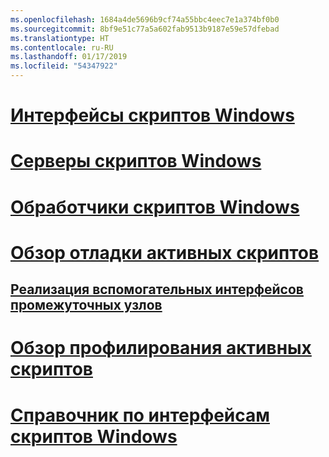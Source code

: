 ```yaml
---
ms.openlocfilehash: 1684a4de5696b9cf74a55bbc4eec7e1a374bf0b0
ms.sourcegitcommit: 8bf9e51c77a5a602fab9513b9187e59e57dfebad
ms.translationtype: HT
ms.contentlocale: ru-RU
ms.lasthandoff: 01/17/2019
ms.locfileid: "54347922"
---
```

# [Интерфейсы скриптов Windows](windows-script-interfaces.md)
# [Серверы скриптов Windows](windows-script-hosts.md)
# [Обработчики скриптов Windows](windows-script-engines.md)
# [Обзор отладки активных скриптов](active-script-debugging-overview.md)
## [Реализация вспомогательных интерфейсов промежуточных узлов](implementing-smart-host-helper-interfaces.md)
# [Обзор профилирования активных скриптов](active-script-profiling-overview.md)
# [Справочник по интерфейсам скриптов Windows](reference/TOC.md)
